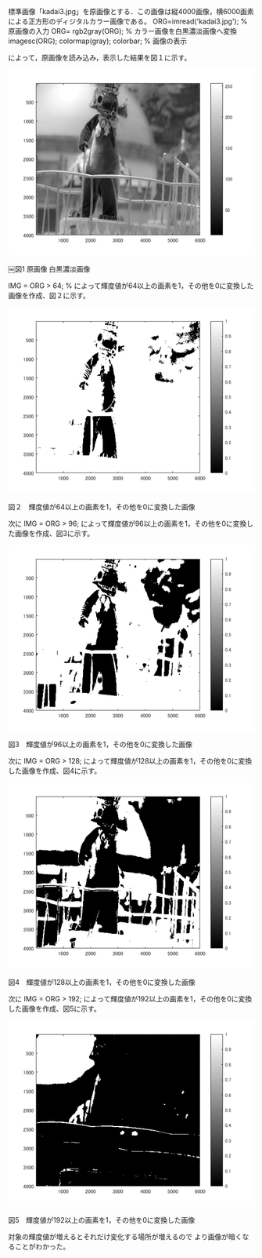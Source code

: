 標準画像「kadai3.jpg」を原画像とする．この画像は縦4000画像，横6000画素による正方形のディジタルカラー画像である。
ORG=imread('kadai3.jpg'); % 原画像の入力
ORG= rgb2gray(ORG); % カラー画像を白黒濃淡画像へ変換
imagesc(ORG); colormap(gray); colorbar; % 画像の表示

によって，原画像を読み込み，表示した結果を図１に示す。

![原画像](https://github.com/takumikanedadendai/lecture_image_processing/blob/master/2018%20teisyutu%20kadai/kadai%20sozai/kadai3/kadai3-1.png)

￼図1  原画像 白黒濃淡画像


IMG = ORG > 64; % 
によって輝度値が64以上の画素を1，その他を0に変換した画像を作成、図２に示す。

![原画像](https://github.com/takumikanedadendai/lecture_image_processing/blob/master/2018%20teisyutu%20kadai/kadai%20sozai/kadai3/kadai3-2.png)

図２　輝度値が64以上の画素を1，その他を0に変換した画像


次に
IMG = ORG > 96;
によって輝度値が96以上の画素を1，その他を0に変換した画像を作成、図3に示す。

![原画像](https://github.com/takumikanedadendai/lecture_image_processing/blob/master/2018%20teisyutu%20kadai/kadai%20sozai/kadai3/kadai3-3.png)

図3　輝度値が96以上の画素を1，その他を0に変換した画像


次に
IMG = ORG > 128;
によって輝度値が128以上の画素を1，その他を0に変換した画像を作成、図4に示す。

![原画像](https://github.com/takumikanedadendai/lecture_image_processing/blob/master/2018%20teisyutu%20kadai/kadai%20sozai/kadai3/kadai3-4.png)

図4　輝度値が128以上の画素を1，その他を0に変換した画像


次に
IMG = ORG > 192;
によって輝度値が192以上の画素を1，その他を0に変換した画像を作成、図5に示す。

![原画像](https://github.com/takumikanedadendai/lecture_image_processing/blob/master/2018%20teisyutu%20kadai/kadai%20sozai/kadai3/kadai3-5.png)

図5　輝度値が192以上の画素を1，その他を0に変換した画像


対象の輝度値が増えるとそれだけ変化する場所が増えるので
より画像が暗くなることがわかった。
